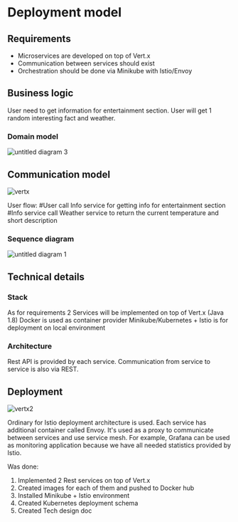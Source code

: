 # Deployment model

## Requirements

- Microservices are developed on top of Vert.x
- Communication between services should exist
- Orchestration should be done via Minikube with Istio/Envoy

## Business logic 
User need to get information for entertainment section. 
User will get 1 random interesting fact and weather.

### Domain model
![untitled diagram 3](https://user-images.githubusercontent.com/12434689/52966951-a616f700-33b9-11e9-9f8d-5e126b776c1b.png)

## Communication model
![vertx](https://user-images.githubusercontent.com/12434689/52917359-815c4a00-32fb-11e9-8ba9-a27680ea99d8.png)

User flow:
#User call Info service for getting info for entertainment section
#Info service call Weather service to return the current temperature and short description

### Sequence diagram
![untitled diagram 1](https://user-images.githubusercontent.com/12434689/52966519-8d5a1180-33b8-11e9-9663-f1f4ea4ed241.png)

## Technical details

### Stack
As for requirements 2 Services will be implemented on top of Vert.x (Java 1.8)
Docker is used as container provider
Minikube/Kubernetes + Istio is for deployment on local environment

### Architecture
Rest API is provided by each service. Communication from service to service is also via REST.

## Deployment
![vertx2](https://user-images.githubusercontent.com/12434689/52917617-b4eca380-32fe-11e9-9dc2-8520560191cb.png)

Ordinary for Istio deployment architecture is used.
Each service has additional container called Envoy. It's used as a proxy to communicate between services and use service mesh.
For example, Grafana can be used as monitoring application because we have all needed statistics provided by Istio.

Was done:
1) Implemented 2 Rest services on top of Vert.x
2) Created images for each of them and pushed to Docker hub
3) Installed Minikube + Istio environment
4) Created Kubernetes deployment schema 
5) Created Tech design doc
